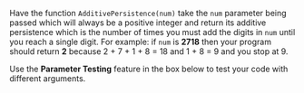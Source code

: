 Have the function ```AdditivePersistence(num)``` take the ```num``` parameter being passed which will always be a positive integer and return its additive persistence which is the number of times you must add the digits in ```num``` until you reach a single digit. For example: if ```num``` is **2718** then your program should return **2** because 2 + 7 + 1 + 8 = 18 and 1 + 8 = 9 and you stop at 9.

Use the **Parameter Testing** feature in the box below to test your code with different arguments.

